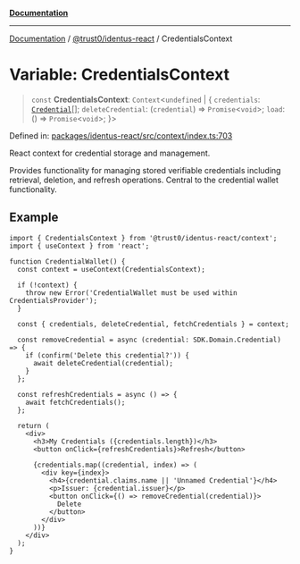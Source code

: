 [**Documentation**](../../../README.md)

***

[Documentation](../../../README.md) / [@trust0/identus-react](../README.md) / CredentialsContext

# Variable: CredentialsContext

> `const` **CredentialsContext**: `Context`\<`undefined` \| \{ `credentials`: [`Credential`](https://github.com/hyperledger-identus/sdk-ts/blob/main/docs/sdk/modules.md)[]; `deleteCredential`: (`credential`) => `Promise`\<`void`\>; `load`: () => `Promise`\<`void`\>; \}\>

Defined in: [packages/identus-react/src/context/index.ts:703](https://github.com/trust0-project/identus/blob/692ba3cdcf5907940ba9937d381a0d59009c0418/packages/identus-react/src/context/index.ts#L703)

React context for credential storage and management.

Provides functionality for managing stored verifiable credentials including
retrieval, deletion, and refresh operations. Central to the credential wallet
functionality.

## Example

```tsx
import { CredentialsContext } from '@trust0/identus-react/context';
import { useContext } from 'react';

function CredentialWallet() {
  const context = useContext(CredentialsContext);
  
  if (!context) {
    throw new Error('CredentialWallet must be used within CredentialsProvider');
  }
  
  const { credentials, deleteCredential, fetchCredentials } = context;
  
  const removeCredential = async (credential: SDK.Domain.Credential) => {
    if (confirm('Delete this credential?')) {
      await deleteCredential(credential);
    }
  };
  
  const refreshCredentials = async () => {
    await fetchCredentials();
  };
  
  return (
    <div>
      <h3>My Credentials ({credentials.length})</h3>
      <button onClick={refreshCredentials}>Refresh</button>
      
      {credentials.map((credential, index) => (
        <div key={index}>
          <h4>{credential.claims.name || 'Unnamed Credential'}</h4>
          <p>Issuer: {credential.issuer}</p>
          <button onClick={() => removeCredential(credential)}>
            Delete
          </button>
        </div>
      ))}
    </div>
  );
}
```
